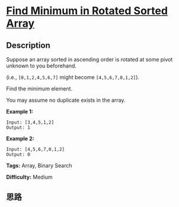 # [Find Minimum in Rotated Sorted Array][title]

## Description

Suppose an array sorted in ascending order is rotated at some pivot unknown to
you beforehand.

(i.e.,  `[0,1,2,4,5,6,7]` might become  `[4,5,6,7,0,1,2]`).

Find the minimum element.

You may assume no duplicate exists in the array.

**Example 1:**
            Input: [3,4,5,1,2]     Output: 1    

**Example 2:**
            Input: [4,5,6,7,0,1,2]    Output: 0    


**Tags:** Array, Binary Search

**Difficulty:** Medium

## 思路

[title]: https://leetcode.com/problems/find-minimum-in-rotated-sorted-array
